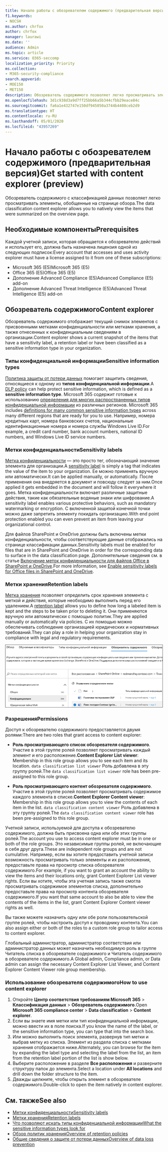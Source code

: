 ```yaml
---
title: Начало работы с обозревателем содержимого (предварительная версия)
f1.keywords:
- NOCSH
ms.author: chrfox
author: chrfox
manager: laurawi
ms.date: ''
audience: Admin
ms.topic: article
ms.service: O365-seccomp
localization_priority: Priority
ms.collection:
- M365-security-compliance
search.appverid:
- MOE150
- MET150
description: Обозреватель содержимого позволяет легко просматривать элементы с присвоенными метками.
ms.openlocfilehash: 3d1c938d3a9d7ff25bb66a5b344cfbb29eace84c
ms.sourcegitcommit: fa6a1e432747e150df945050a3744b4408ceb2d9
ms.translationtype: HT
ms.contentlocale: ru-RU
ms.lasthandoff: 05/01/2020
ms.locfileid: "43957269"
---
```

# <a name="get-started-with-content-explorer-preview"></a><span data-ttu-id="33589-103">Начало работы с обозревателем содержимого (предварительная версия)</span><span class="sxs-lookup"><span data-stu-id="33589-103">Get started with content explorer (preview)</span></span>

<span data-ttu-id="33589-104">Обозреватель содержимого с классификацией данных позволяет легко просматривать элементы, обобщенные на странице обзора.</span><span class="sxs-lookup"><span data-stu-id="33589-104">The data classification content explorer allows you to natively view the items that were summarized on the overview page.</span></span>

## <a name="prerequisites"></a><span data-ttu-id="33589-105">Необходимые компоненты</span><span class="sxs-lookup"><span data-stu-id="33589-105">Prerequisites</span></span>

<span data-ttu-id="33589-106">Каждой учетной записи, которая обращается к обозревателю действий и использует его, должна быть назначена лицензия одной из следующих подписок:</span><span class="sxs-lookup"><span data-stu-id="33589-106">Every account that accesses and uses activity explorer must have a license assigned to it from one of these subscriptions:</span></span>

- <span data-ttu-id="33589-107">Microsoft 365 (E5)</span><span class="sxs-lookup"><span data-stu-id="33589-107">Microsoft 365 (E5)</span></span>
- <span data-ttu-id="33589-108">Office 365 (E5)</span><span class="sxs-lookup"><span data-stu-id="33589-108">Office 365 (E5)</span></span>
- <span data-ttu-id="33589-109">Дополнение Advanced Compliance (E5)</span><span class="sxs-lookup"><span data-stu-id="33589-109">Advanced Compliance (E5) add-on</span></span>
- <span data-ttu-id="33589-110">Дополнение Advanced Threat Intelligence (E5)</span><span class="sxs-lookup"><span data-stu-id="33589-110">Advanced Threat Intelligence (E5) add-on</span></span>

## <a name="content-explorer"></a><span data-ttu-id="33589-111">Обозреватель содержимого</span><span class="sxs-lookup"><span data-stu-id="33589-111">Content explorer</span></span>

<span data-ttu-id="33589-112">Обозреватель содержимого отображает текущий снимок элементов с присвоенными метками конфиденциальности или метками хранения, а также отнесенных к конфиденциальным сведениям в организации.</span><span class="sxs-lookup"><span data-stu-id="33589-112">Content explorer shows a current snapshot of the items that have a sensitivity label, a retention label or have been classified as a sensitive information type in your organization.</span></span>

### <a name="sensitive-information-types"></a><span data-ttu-id="33589-113">Типы конфиденциальной информации</span><span class="sxs-lookup"><span data-stu-id="33589-113">Sensitive information types</span></span>

<span data-ttu-id="33589-114">[Политика защиты от потери данных](data-loss-prevention-policies.md) помогает защитить сведения, относящиеся к одному из **типов конфиденциальной информации**.</span><span class="sxs-lookup"><span data-stu-id="33589-114">A [DLP policy](data-loss-prevention-policies.md) can help protect sensitive information, which is defined as a **sensitive information type**.</span></span> <span data-ttu-id="33589-115">Microsoft 365 содержит готовые к использованию [определения для многих распространенных типов конфиденциальной информации](what-the-sensitive-information-types-look-for.md) из различных регионов. </span><span class="sxs-lookup"><span data-stu-id="33589-115">Microsoft 365 includes [definitions for many common sensitive information types](what-the-sensitive-information-types-look-for.md) across many different regions that are ready for you to use.</span></span> <span data-ttu-id="33589-116">Например, номера кредитных карт, номера банковских счетов, национальные идентификационные номера и номера службы Windows Live ID.</span><span class="sxs-lookup"><span data-stu-id="33589-116">For example, a credit card number, bank account numbers, national ID numbers, and Windows Live ID service numbers.</span></span>

### <a name="sensitivity-labels"></a><span data-ttu-id="33589-117">Метки конфиденциальности</span><span class="sxs-lookup"><span data-stu-id="33589-117">Sensitivity labels</span></span>

<span data-ttu-id="33589-118">[Метка конфиденциальности](sensitivity-labels.md) — это просто тег, обозначающий значение элемента для организации.</span><span class="sxs-lookup"><span data-stu-id="33589-118">A [sensitivity label](sensitivity-labels.md) is simply a tag that indicates the value of the item to your organization.</span></span> <span data-ttu-id="33589-119">Ее можно применять вручную или автоматически.</span><span class="sxs-lookup"><span data-stu-id="33589-119">It can be applied manually, or automatically.</span></span> <span data-ttu-id="33589-120">После применения она внедряется в документ и повсюду следует за ним.</span><span class="sxs-lookup"><span data-stu-id="33589-120">Once applied it gets embedded in the document and will follow it everywhere it goes.</span></span> <span data-ttu-id="33589-121">Метка конфиденциальности включает различные защитные действия, такие как обязательные водяные знаки или шифрование.</span><span class="sxs-lookup"><span data-stu-id="33589-121">A sensitivity label enables various protective behaviors, such as mandatory watermarking or encryption.</span></span> <span data-ttu-id="33589-122">С включенной защитой конечной точки можно даже запретить элементу покидать организацию.</span><span class="sxs-lookup"><span data-stu-id="33589-122">With end point protection enabled you can even prevent an item from leaving your organizational control.</span></span>

<span data-ttu-id="33589-123">Для файлов SharePoint и OneDrive должны быть включены метки конфиденциальности, чтобы соответствующие данные отображались на странице классификации данных.</span><span class="sxs-lookup"><span data-stu-id="33589-123">Sensitivity labels must be enabled for files that are in SharePoint and OneDrive in order for the corresponding data to surface in the data classification page.</span></span> <span data-ttu-id="33589-124">Дополнительные сведения см. в статье [Включение меток конфиденциальности для файлов Office в SharePoint и OneDrive](sensitivity-labels-sharepoint-onedrive-files.md).</span><span class="sxs-lookup"><span data-stu-id="33589-124">For more information, see [Enable sensitivity labels for Office files in SharePoint and OneDrive](sensitivity-labels-sharepoint-onedrive-files.md).</span></span>

### <a name="retention-labels"></a><span data-ttu-id="33589-125">Метки хранения</span><span class="sxs-lookup"><span data-stu-id="33589-125">Retention labels</span></span>

<span data-ttu-id="33589-126">[Метка хранения](labels.md) позволяет определить срок хранения элемента с меткой и действия, которые необходимо выполнить перед его удалением.</span><span class="sxs-lookup"><span data-stu-id="33589-126">A [retention label](labels.md) allows you to define how long a labeled item is kept and the steps to be taken prior to deleting it.</span></span> <span data-ttu-id="33589-127">Они применяются вручную или автоматически с помощью политик.</span><span class="sxs-lookup"><span data-stu-id="33589-127">They are applied manually or automatically via policies.</span></span> <span data-ttu-id="33589-128">С их помощью можно обеспечивать соблюдение организацией юридических и нормативных требований.</span><span class="sxs-lookup"><span data-stu-id="33589-128">They can play a role in helping your organization stay in compliance with legal and regulatory requirements.</span></span>

![снимок экрана: свернутый обозреватель содержимого](../media/data-classification-content-explorer-1.png)

### <a name="permissions"></a><span data-ttu-id="33589-130">Разрешения</span><span class="sxs-lookup"><span data-stu-id="33589-130">Permissions</span></span>

<span data-ttu-id="33589-131">Доступ к обозревателю содержимого предоставляется двумя ролями:</span><span class="sxs-lookup"><span data-stu-id="33589-131">There are two roles that grant access to content explorer:</span></span>

- <span data-ttu-id="33589-132">**Роль просматривающего список обозревателя содержимого**. Участие в этой группе ролей позволяет просматривать каждый элемент и его расположение.</span><span class="sxs-lookup"><span data-stu-id="33589-132">**Content Explorer List viewer**: Membership in this role group allows you to see each item and its location.</span></span> <span data-ttu-id="33589-133">`data classification list viewer` Роль добавлена в эту группу ролей.</span><span class="sxs-lookup"><span data-stu-id="33589-133">The `data classification list viewer` role has been pre-assigned to this role group.</span></span>

- <span data-ttu-id="33589-134">**Роль просматривающего контент обозревателя содержимого**. Участие в этой группе ролей позволяет просматривать содержимое каждого элемента в списке.</span><span class="sxs-lookup"><span data-stu-id="33589-134">**Content Explorer Content viewer**: Membership in this role group allows you to view the contents of each item in the list.</span></span> <span data-ttu-id="33589-135">`data classification content viewer` Роль добавлена в эту группу ролей.</span><span class="sxs-lookup"><span data-stu-id="33589-135">The `data classification content viewer` role has been pre-assigned to this role group.</span></span>

<span data-ttu-id="33589-136">Учетной записи, используемой для доступа к обозревателю содержимого, должна быть присвоена одна или обе этих группы ролей.</span><span class="sxs-lookup"><span data-stu-id="33589-136">The account you use to access content explorer must be in one or both of the role groups.</span></span> <span data-ttu-id="33589-137">Это независимые группы ролей, не включающие в себя друг друга.</span><span class="sxs-lookup"><span data-stu-id="33589-137">These are independent role groups and are not cumulative.</span></span> <span data-ttu-id="33589-138">Например, если вы хотите предоставить учетной записи возможность просматривать только элементы и их расположения, предоставьте права на просмотр списка обозревателя содержимого.</span><span class="sxs-lookup"><span data-stu-id="33589-138">For example, if you want to grant an account the ability to view the items and their locations only, grant Content Explorer List viewer rights.</span></span> <span data-ttu-id="33589-139">Если вы хотите, чтобы эта учетная запись также смогла просматривать содержимое элементов списка, дополнительно предоставьте права на просмотр контента обозревателя содержимого.</span><span class="sxs-lookup"><span data-stu-id="33589-139">If you want that same account to also be able to view the contents of the items in the list, grant Content Explorer Content viewer rights as well.</span></span>

<span data-ttu-id="33589-140">Вы также можете назначить одну или обе роли пользовательской группе ролей, чтобы настроить доступ к проводнику контента.</span><span class="sxs-lookup"><span data-stu-id="33589-140">You can also assign either or both of the roles to a custom role group to tailor access to content explorer.</span></span>

<span data-ttu-id="33589-141">Глобальный администратор, администратор соответствия или администратор данных может назначить необходимую роль в группе Читатель списка в обозревателе содержимого и Читатель содержимого в обозревателе содержимого.</span><span class="sxs-lookup"><span data-stu-id="33589-141">A Global admin, Compliance admin, or Data admin can assign the necessary Content Explorer List Viewer, and Content Explorer Content Viewer role group membership.</span></span>

### <a name="how-to-use-content-explorer"></a><span data-ttu-id="33589-142">Использование обозревателя содержимого</span><span class="sxs-lookup"><span data-stu-id="33589-142">How to use content explorer</span></span>

1. <span data-ttu-id="33589-143">Откройте **Центр соответствия требованиям Microsoft 365**  > **Классификация данных** > **Обозреватель содержимого**.</span><span class="sxs-lookup"><span data-stu-id="33589-143">Open **Microsoft 365 compliance center**  > **Data classification** > **Content explorer**.</span></span>
2. <span data-ttu-id="33589-144">Если вы знаете имя метки или тип конфиденциальной информации, можно ввести их в поле поиска.</span><span class="sxs-lookup"><span data-stu-id="33589-144">If you know the name of the label, or the sensitive information type, you can type that into the search box.</span></span>
3. <span data-ttu-id="33589-145">Или можно выполнить поиск элемента, развернув тип метки и выбрав метку из списка. Элемент из раздела списка с метками хранения отображается ниже.</span><span class="sxs-lookup"><span data-stu-id="33589-145">Alternately, you can browse for the item by expanding the label type and selecting the label from the list, an item from the retention label portion of the list is show below.</span></span>
4. <span data-ttu-id="33589-146">Выберите расположение в разделе **Все расположения** и разверните структуру папок до элемента.</span><span class="sxs-lookup"><span data-stu-id="33589-146">Select a location under **All locations** and drill down the folder structure to the item.</span></span>
5. <span data-ttu-id="33589-147">Дважды щелкните, чтобы открыть элемент в обозревателе содержимого.</span><span class="sxs-lookup"><span data-stu-id="33589-147">Double-click to open the item natively in content explorer.</span></span>

## <a name="see-also"></a><span data-ttu-id="33589-148">См. также</span><span class="sxs-lookup"><span data-stu-id="33589-148">See also</span></span>

- [<span data-ttu-id="33589-149">Метки конфиденциальности</span><span class="sxs-lookup"><span data-stu-id="33589-149">Sensitivity labels</span></span>](sensitivity-labels.md)
- [<span data-ttu-id="33589-150">Метки хранения</span><span class="sxs-lookup"><span data-stu-id="33589-150">Retention labels</span></span>](labels.md)
- [<span data-ttu-id="33589-151">Что позволяют искать типы конфиденциальной информации</span><span class="sxs-lookup"><span data-stu-id="33589-151">What the sensitive information types look for</span></span>](what-the-sensitive-information-types-look-for.md)
- [<span data-ttu-id="33589-152">Обзор политик хранения</span><span class="sxs-lookup"><span data-stu-id="33589-152">Overview of retention policies</span></span>](retention-policies.md)
- [<span data-ttu-id="33589-153">Общие сведения о защите от потери данных</span><span class="sxs-lookup"><span data-stu-id="33589-153">Overview of data loss prevention</span></span>](data-loss-prevention-policies.md)
